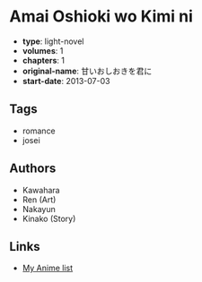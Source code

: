 # Amai Oshioki wo Kimi ni

-   **type**: light-novel
-   **volumes**: 1
-   **chapters**: 1
-   **original-name**: 甘いおしおきを君に
-   **start-date**: 2013-07-03

## Tags

-   romance
-   josei

## Authors

-   Kawahara
-   Ren (Art)
-   Nakayun
-   Kinako (Story)

## Links

-   [My Anime list](https://myanimelist.net/manga/102051/Amai_Oshioki_wo_Kimi_ni)
